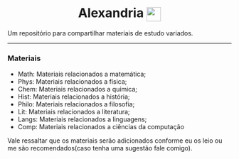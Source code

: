 <h1 align="center"> Alexandria <img align="center" src="Rotating_globe.gif" width="32px"/></h1>

Um repositório para compartilhar materiais de estudo variados.

---

### Materiais
- Math: Materiais relacionados a matemática;
- Phys: Materiais relacionados a física;
- Chem: Materiais relacionados a química;
- Hist: Materiais relacionados a história;
- Philo: Materiais relacionados a filosofia;
- Lit: Materiais relacionados a literatura;
- Langs: Materiais relacionados a linguagens;
- Comp: Materiais relacionados a ciências da computação

Vale ressaltar que os materiais serão adicionados conforme eu os leio ou me são recomendados(caso tenha uma sugestão fale comigo).
